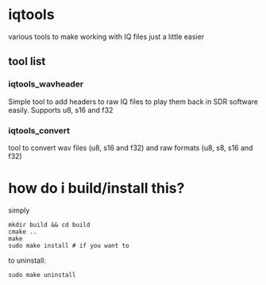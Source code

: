 # iqtools
various tools to make working with IQ files just a little easier

## tool list

### iqtools_wavheader
Simple tool to add headers to raw IQ files to play them back in SDR software easily. Supports u8, s16 and f32

### iqtools_convert
tool to convert wav files (u8, s16 and f32) and raw formats (u8, s8, s16 and f32)

# how do i build/install this?
simply
```
mkdir build && cd build
cmake ..
make
sudo make install # if you want to
```

to uninstall:
```
sudo make uninstall
```
